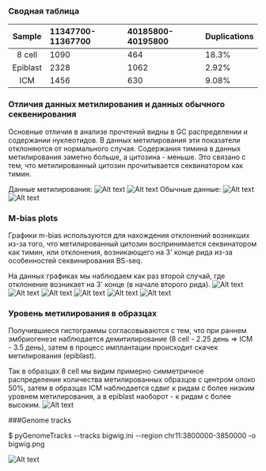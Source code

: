 ### Сводная таблица

|  Sample  | 11347700-11367700 | 40185800-40195800 | Duplications |
|:--------:|:------------------|:------------------|:-------------|
| 8 cell   | 1090              | 464               | 18.3%        |
| Epiblast | 2328              | 1062              | 2.92%        |
| ICM      | 1456              | 630               | 9.08%        |

### Отличия данных метилирования и данных обычного секвенирования

Основные отличия в анализе прочтений видны в GC распределении и содержании
нуклеотидов. В данных метилирования эти показатели отклоняются от нормального
случая. Содержания тимина в данных метилирования заметно больше, а цитозина - меньше.
Это связано с тем, что метилированный цитозин прочитывается секвинатором как тимин.


Данные метилирования:
![Alt text](/imgs/gc_dist_methh.png?raw=true "Optional Title")
![Alt text](/imgs/sequence_content_meth.png?raw=true "Optional Title")
Обычные данные:
![Alt text](/imgs/gc_dist_normal.png?raw=true "Optional Title")
![Alt text](/imgs/sequence_content_normal.png?raw=true "Optional Title")

### M-bias plots

Графики m-bias используются для нахождения отклонений возникших из-за того, что
метилированный цитозин воспринимается секвинатором как тимин, или отклонения,
возникающего на 3' конце рида из-за особенностей секвинирования BS-seq.

На данных графиках мы наблюдаем как раз второй случай, где отклонение возникает на 3' конце (в начале второго рида).
![Alt text](/imgs/8_cell_m_bias_1.png?raw=true "Optional Title")
![Alt text](/imgs/8_cell_m_bias_2.png?raw=true "Optional Title")
![Alt text](/imgs/epiblast_m_bias_1.png?raw=true "Optional Title")
![Alt text](/imgs/epiblast_m_bias_2.png?raw=true "Optional Title")
![Alt text](/imgs/ICM_m_bias_1.png?raw=true "Optional Title")
![Alt text](/imgs/ICM_m_bias_2.png?raw=true "Optional Title")


### Уровень метилирования в образцах
Получившиеся гистограммы согласовываются с тем, что при раннем эмбриогенезе наблюдается
демитилирование (8 cell - 2.25 день => ICM - 3.5 день), затем в процесс имплантации происходит скачек метилирования (epiblast).

Так в образцах 8 cell мы видим примерно симметричное распределение количества метилированных образцов с центром олоко 50%, затем в образцах ICM наблюдается сдвиг к ридам с более низким уровнем метилирования, а в epiblast наоборот - к ридам с более высоким.
![Alt text](/imgs/histograms.png?raw=true "Optional Title")


###Genome tracks

$ pyGenomeTracks --tracks bigwig.ini --region chr11:3800000-3850000 -o bigwig.png

![Alt text](/imgs/bigwig.png?raw=true "Optional Title")
